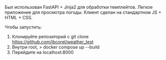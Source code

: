Был использован FastAPI + Jinja2 для обработки темплейтов. Легкое приложение для просмотра погоды. Клиент сделан на стандартном JS + HTML + CSS. 

Чтобы запустить:
1) Клонируйте репозиторий с git clone https://github.com/jbcorel/weather_test
2) Внутри root, > docker compose up --build
3) Перейдите на localhost:8000
